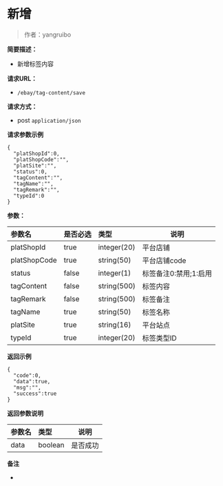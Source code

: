 # 新增

> 作者：yangruibo

**简要描述：** 

- 新增标签内容

**请求URL：** 
- ` /ebay/tag-content/save `
  
**请求方式：**
- post `application/json` 


 **请求参数示例**

``` 
{
  "platShopId":0,
  "platShopCode":"",
  "platSite":"",
  "status":0,
  "tagContent":"",
  "tagName":"",
  "tagRemark":"",
  "typeId":0
}
```



**参数：** 

|参数名|是否必选|类型|说明|
|:----    |:---|:----- |-----   |
|platShopId |true  |integer(20) |平台店铺 |
|platShopCode |true  |string(50) |平台店铺code |
|status |false  |integer(1) |标签备注0:禁用;1:启用 |
|tagContent |false  |string(500) |标签内容 |
|tagRemark |false  |string(500) |标签备注 |
|tagName |true  |string(50) |标签名称 |
|platSite |true  |string(16) |平台站点 |
|typeId |true  |integer(20) |标签类型ID |

 **返回示例**

``` 
{
  "code":0,
  "data":true,
  "msg":"",
  "success":true
}
```

 **返回参数说明** 

|参数名|类型|说明|
|:-----  |:-----|----- |
|data |boolean  |是否成功

 **备注** 

-